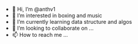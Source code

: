- 👋 Hi, I’m @anthv1
- 👀 I’m interested in boxing and music
- 🌱 I’m currently learning data structure and algos
- 💞️ I’m looking to collaborate on ...
- 📫 How to reach me ...

<!---
anthv1/anthv1 is a ✨ special ✨ repository because its `README.md` (this file) appears on your GitHub profile.
You can click the Preview link to take a look at your changes.
--->
